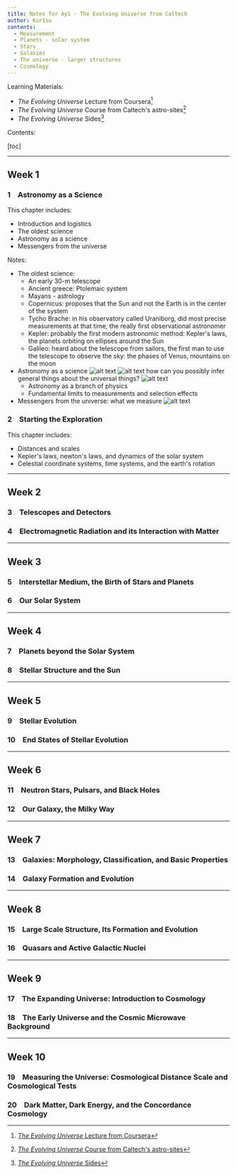 ```yaml
---
title: Notes for Ay1 - The Evolving Universe from Caltech
author: Kur1su
contents:
  - Measurement
  - Planets - solar system
  - Stars
  - Galaxies
  - The universe - larger structures
  - Cosmology
---
```


Learning Materials:

- *The Evolving Universe* Lecture from Coursera[^lec-ay1]
  [^lec-ay1]: [*The Evolving Universe* Lecture from Coursera](https://www.coursera.org/learn/evolvinguniverse/)
- *The Evolving Universe* Course from Caltech's astro-sites[^co-ay1]
  [^co-ay1]: [*The Evolving Universe* Course from Caltech's astro-sites](https://sites.astro.caltech.edu/ay1/Ay1_main.html)
- *The Evolving Universe* Sides[^sides-ay1]
  [^sides-ay1]: [*The Evolving Universe* Sides](slides/)

Contents:

[toc]

---

## Week 1

### 1&emsp;Astronomy as a Science

This chapter includes:

- Introduction and logistics
- The oldest science
- Astronomy as a science
- Messengers from the universe

Notes:

- The oldest science:
  - An early 30-m telescope
  - Ancient greece: Ptolemaic system
  - Mayans - astrology
  - Copernicus: proposes that the Sun and not the Earth is in the center of the system
  - Tycho Brache: in his observatory called Uraniborg, did most precise measurements at that time, the really first observational astronomer
  - Kepler: probably the first modern astronomic method: Kepler's laws, the planets orbiting on ellipses around the Sun
  - Galileo: heard about the telescope from sailors, the first man to use the telescope to observe the sky: the phases of Venus, mountains on the moon
- Astronomy as a science
  ![alt text](img/image.png)
  ![alt text](img/image-1.png)
  how can you possibly infer general things about the universal things?
  ![alt text](img/image-2.png)
  - Astronomy as a branch of physics
  - Fundamental limits to measurements and selection effects
- Messengers from the universe: what we measure
  ![alt text](img/image-3.png)

### 2&emsp;Starting the Exploration

This chapter includes:

- Distances and scales
- Kepler's laws, newton's laws, and dynamics of the solar system
- Celestial coordinate systems, time systems, and the earth's rotation

---

## Week 2

### 3&emsp;Telescopes and Detectors

### 4&emsp;Electromagnetic Radiation and its Interaction with Matter

---

## Week 3

### 5&emsp;Interstellar Medium, the Birth of Stars and Planets

### 6&emsp;Our Solar System

---

## Week 4

### 7&emsp;Planets beyond the Solar System

### 8&emsp;Stellar Structure and the Sun

---

## Week 5

### 9&emsp;Stellar Evolution

### 10&emsp;End States of Stellar Evolution

---

## Week 6

### 11&emsp;Neutron Stars, Pulsars, and Black Holes

### 12&emsp;Our Galaxy, the Milky Way

---

## Week 7

### 13&emsp;Galaxies: Morphology, Classification, and Basic Properties

### 14&emsp;Galaxy Formation and Evolution

---

## Week 8

### 15&emsp;Large Scale Structure, Its Formation and Evolution

### 16&emsp;Quasars and Active Galactic Nuclei

---

## Week 9

### 17&emsp;The Expanding Universe: Introduction to Cosmology

### 18&emsp;The Early Universe and the Cosmic Microwave Background

---

## Week 10

### 19&emsp;Measuring the Universe: Cosmological Distance Scale and Cosmological Tests

### 20&emsp;Dark Matter, Dark Energy, and the Concordance Cosmology
